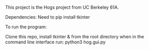 This project is the Hogs project from UC Berkeley 61A. 

Dependencies: Need to pip install 
tkinter 

To run the program: 

Clone this repo, install tkinter & from the root directory when in the command line interface run: python3 hog.gui.py
